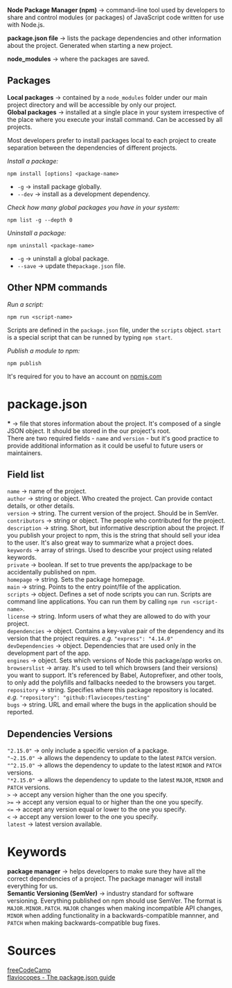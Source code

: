 __Node Package Manager (npm)__ → command-line tool used by developers to share and control modules (or packages) of JavaScript code written for use with Node.js.

__package.json file__ → lists the package dependencies and other information about the project. Generated when starting a new project.

__node_modules__ → where the packages are saved.

## Packages
__Local packages__ → contained by a `node_modules` folder under our main project directory and will be accessible by only our project.\
__Global packages__ → installed at a single place in your system irrespective of the place where you execute your install command. Can be accessed by all projects.

Most developers prefer to install packages local to each project to create separation between the dependencies of different projects.

_Install a package:_
```
npm install [options] <package-name>
```
- `-g` → install package globally.
- `--dev` → install as a development dependency.

_Check how many global packages you have in your system:_
```
npm list -g --depth 0
```

_Uninstall a package:_
```
npm uninstall <package-name>
```
- `-g` → uninstall a global package.
- `--save` → update the`package.json` file.

## Other NPM commands
_Run a script:_
```
npm run <script-name>
```
Scripts are defined in the `package.json` file, under the `scripts` object. `start` is a special script that can be runned by typing `npm start`.

_Publish a module to npm:_
```
npm publish
```
It's required for you to have an account on [npmjs.com](https://npmjs.com)

# package.json
__*__ → file that stores information about the project. It's composed of a single JSON object. It should be stored in the our project's root.\
There are two required fields - `name` and `version` - but it's good practice to provide additional information as it could be useful to future users or maintainers.

## Field list
`name` → name of the project.\
`author` → string or object. Who created the project. Can provide contact details, or other details.\
`version` → string. The current version of the project. Should be in SemVer.\
`contributors` → string or object. The people who contributed for the project.\
`description` → string. Short, but informative description about the project. If you publish your project to npm, this is the string that should sell your idea to the user. It's also great way to summarize what a project does.\
`keywords` → array of strings. Used to describe your project using related keywords.\
`private` → boolean. If set to true prevents the app/package to be accidentally published on npm.\
`homepage` → string. Sets the package homepage.\
`main` → string. Points to the entry point/file of the application.\
`scripts` → object. Defines a set of node scripts you can run. Scripts are command line applications. You can run them by calling `npm run <script-name>`.\
`license` → string. Inform users of what they are allowed to do with your project.\
`dependencies` → object. Contains a key-value pair of the dependency and its version that the project requires. _e.g._ `"express": "4.14.0"`\
`devDependencies` → object. Dependencies that are used only in the development part of the app.\
`engines` → object. Sets which versions of Node this package/app works on.\
`browserslist` → array. It's used to tell which browsers (and their versions) you want to support. It's referenced by Babel, Autoprefixer, and other tools, to only add the polyfills and fallbacks needed to the browsers you target.\
`repository` → string. Specifies where this package repository is located. _e.g._ `"repository": "github:flaviocopes/testing"`\
`bugs` → string. URL and email where the bugs in the application should be reported.

## Dependencies Versions
`"2.15.0"` → only include a specific version of a package.\
`"~2.15.0"` → allows the dependency to update to the latest `PATCH` version.\
`"^2.15.0"` → allows the dependency to update to the latest `MINOR` and `PATCH` versions.\
`"*2.15.0"` → allows the dependency to update to the latest `MAJOR`, `MINOR` and `PATCH` versions.\
`>` → accept any version higher than the one you specify.\
`>=` → accept any version equal to or higher than the one you specify.\
`<=` → accept any version equal or lower to the one you specify.\
`<` → accept any version lower to the one you specify.\
`latest` → latest version available.

# Keywords
__package manager__ → helps developers to make sure they have all the correct dependencies of a project. The package manager will install everything for us.\
__Semantic Versioning (SemVer)__ → industry standard for software versioning. Everything published on npm should use SemVer. The format is `MAJOR.MINOR.PATCH`. `MAJOR` changes when making incompatible API changes, `MINOR` when adding functionality in a backwards-compatible mannner, and `PATCH` when making backwards-compatible bug fixes.

# Sources
[freeCodeCamp](https://freecodecamp.org)\
[flaviocopes - The package.json guide](https://flaviocopes.com/package-json/)